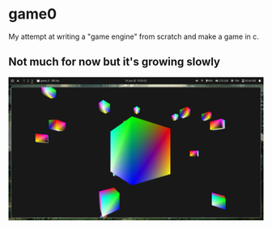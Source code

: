# game0
My attempt at writing a "game engine" from scratch and make a game in c.

## Not much for now but it's growing slowly
![cubes](./assets/cube_ss.png)

